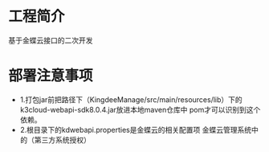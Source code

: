 # 工程简介
基于金蝶云接口的二次开发

# 部署注意事项

* 1.打包jar前把路径下（KingdeeManage/src/main/resources/lib）下的k3cloud-webapi-sdk8.0.4.jar放进本地maven仓库中 pom才可以识别到这个依赖。
* 2.根目录下的kdwebapi.properties是金蝶云的相关配置项 金蝶云管理系统中的（第三方系统授权）
